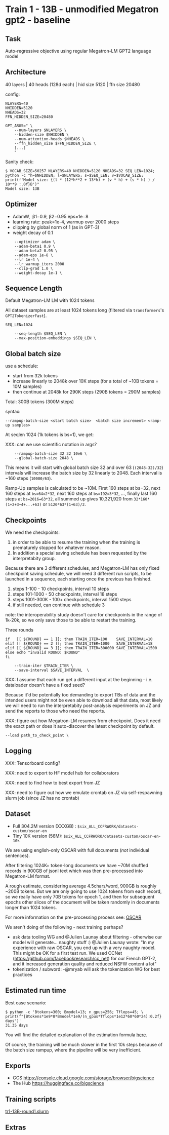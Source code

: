 # Train 1 - 13B - unmodified Megatron gpt2 - baseline


## Task

Auto-regressive objective using regular Megatron-LM GPT2 language model



## Architecture

40 layers | 40 heads (128d each) | hid size 5120 | ffn size 20480


config:
```
NLAYERS=40
NHIDDEN=5120
NHEADS=32
FFN_HIDDEN_SIZE=20480

GPT_ARGS=" \
    --num-layers $NLAYERS \
    --hidden-size $NHIDDEN \
    --num-attention-heads $NHEADS \
    --ffn_hidden_size $FFN_HIDDEN_SIZE \
    [...]
    "
```

Sanity check:
```
$ VOCAB_SIZE=50257 NLAYERS=40 NHIDDEN=5120 NHEADS=32 SEQ_LEN=1024; python -c "h=$NHIDDEN; l=$NLAYERS; s=$SEQ_LEN; v=$VOCAB_SIZE; print(f'Model size: {(l * (12*h**2 + 13*h) + (v * h) + (s * h) ) / 10**9 :.0f}B')"
Model size: 13B
```


## Optimizer

- AdamW,  β1=0.9, β2=0.95 eps=1e−8
- learning rate: peak=1e-4, warmup over 2000 steps
- clipping by global norm of 1 (as in GPT-3)
- weight decay of 0.1

```
    --optimizer adam \
    --adam-beta1 0.9 \
    --adam-beta2 0.95 \
    --adam-eps 1e-8 \
    --lr 1e-4 \
    --lr_warmup_iters 2000
    --clip-grad 1.0 \
    --weight-decay 1e-1 \

```


## Sequence Length

Default Megatron-LM LM with 1024 tokens

All dataset samples are at least 1024 tokens long (filtered via `transformers`'s `GPT2TokenizerFast`).

```
SEQ_LEN=1024

    --seq-length $SEQ_LEN \
    --max-position-embeddings $SEQ_LEN \

```


## Global batch size

use a schedule:

- start from 32k tokens
- increase linearly to 2048k over 10K steps (for a total of ~10B tokens = 10M samples)
- then continue at 2048k for 290K steps (290B tokens = 290M samples)

Total: 300B tokens (300M steps)

syntax:
```
--rampup-batch-size <start batch size>  <batch size increment> <ramp-up samples>
```

At seqlen 1024 (1k tokens is bs=1), we get:

XXX: can we use scientific notation in args?

```
    --rampup-batch-size 32 32 10e6 \
    --global-batch-size 2048 \
```

This means it will start with global batch size 32 and over 63 (`(2048-32)/32`) intervals will increase the
batch size by 32 linearly to 2048. Each interval is ~160 steps (`10000/63`).

Ramp-Up samples is calculated to be ~10M. First 160 steps at bs=32, next 160 steps at `bs=64=2*32`, next 160 steps at `bs=192=3*32`, ..., finally last 160 steps at `bs=2016=63*32`, all summed up gives 10,321,920 from `32*160*(1+2+3+4+...+63)` or `5120*63*(1+63)/2`.


## Checkpoints

We need the checkpoints:

1. in order to be able to resume the training when the training is prematurely stopped for whatever reason.
2. In addition a special saving schedule has been requested by the interpretabity group.

Because there are 3 different schedules, and Megatron-LM has only fixed checkpoint saving schedule, we will need 3 different run scripts, to be launched in a sequence, each starting once the previous has finished.

1. steps 1-100 - 10 checkpoints, interval 10 steps
2. steps 101-1000 - 50 checkpoints, interval 18 steps
3. steps 1001-300K - 100+ checkpoints, interval 1500 steps
4. if still needed, can continue with schedule 3

note: the interoperability study doesn't care for checkpoints in the range of 1k-20k, so we only save those to be able to restart the training.

Three rounds

```
if   [[ ${ROUND} == 1 ]]; then TRAIN_ITER=100    SAVE_INTERVAL=10
elif [[ ${ROUND} == 2 ]]; then TRAIN_ITER=1000   SAVE_INTERVAL=18
elif [[ ${ROUND} == 3 ]]; then TRAIN_ITER=300000 SAVE_INTERVAL=1500
else echo "invalid ROUND: $ROUND"
fi

    --train-iter $TRAIN_ITER \
    --save-interval $SAVE_INTERVAL  \
```

XXX: I assume that each run get a different input at the beginning - i.e. dataloader doesn't have a fixed seed?

Because it'd be potentially too demanding to export TBs of data and the intended users might not be even able to download all that data, most likely we will need to run the interpretabity post-analysis experiments on JZ and send the reports to those who need the reports.

XXX: figure out how Megatron-LM resumes from checkpoint. Does it need the exact path or does it auto-discover the latest checkpoint by default.

```
--load path_to_check_point \
```



## Logging

XXX: Tensorboard config?

XXX: need to export to HF model hub for collaborators

XXX: need to find how to best export from JZ

XXX: need to figure out how we emulate crontab on JZ via self-respawning slurm job (since JZ has no crontab)


## Dataset


- Full 304.2M version (XXXGB) : `$six_ALL_CCFRWORK/datasets-custom/oscar-en`
- Tiny 10K version (56M): `$six_ALL_CCFRWORK/datasets-custom/oscar-en-10k`

We are using english-only OSCAR with full documents (*not* individual sentences).

After filtering 1024K+ token-long documents we have ~70M shuffled records in 900GB of jsonl text which was then pre-processed into Megatron-LM format.

A rough estimate, considering average 4.5chars/word, 900GB is roughly ~200B tokens. But we are only going to use 1024 tokens from each record, so we really have only 70B tokens for epoch 1, and then for subsequent epochs other slices of the document will be taken randomly in documents longer than 1024 tokens.

For more information on the pre-processing process see: [OSCAR](../../data/oscar/README.md)

We aren't doing of the following - next training perhaps?

- ask data tooling WG and @Julien Launay about filtering - otherwise our model will generate… naughty stuff :)  @Julien Launay wrote: "In my experience with raw OSCAR, you end up with a very naughty model. This might be OK for a first test run. We used CCNet (https://github.com/facebookresearch/cc_net) for our French GPT-2, and it increased generation quality and reduced NSFW content a lot"
- tokenization / subword:
   -@mryab will ask the tokenization WG for best practices



## Estimated run time

Best case scenario:
```
$ python -c 'Btokens=300; Bmodel=13; n_gpus=256; Tflops=45; \
print(f"{Btokens*1e9*8*Bmodel*1e9/(n_gpus*Tflops*1e12*60*60*24):0.2f} days")'
31.35 days
```

You will find the detailed explanation of the estimation formula [here](../../math/README.md#estimate-model-training-time).

Of course, the training will be much slower in the first 10k steps because of the batch size rampup, where the pipeline will be very inefficient.



## Exports

- GCS https://console.cloud.google.com/storage/browser/bigscience
- The Hub https://huggingface.co/bigscience


## Training scripts

[tr1-13B-round1.slurm](./tr1-13B-round1.slurm)



## Extras
